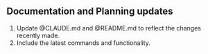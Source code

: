 ## Documentation and Planning updates

1. Update @CLAUDE.md and @README.md to reflect the changes recently made.
2. Include the latest commands and functionality.
